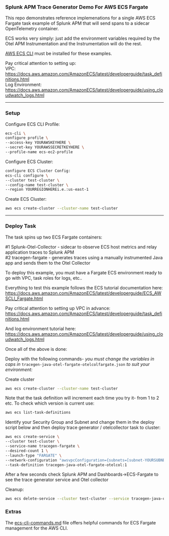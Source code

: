 ### Splunk APM Trace Generator Demo For AWS ECS Fargate

This repo demonstrates reference implemenations for a single AWS ECS Fargate task example of Splunk APM that will send spans to a sidecar OpenTelemetry container.

ECS works very simply: just add the environment variables required by the Otel APM Instrumentation and the Instrumentation will do the rest.

[AWS ECS CLI](https://docs.aws.amazon.com/AmazonECS/latest/developerguide/ECS_CLI.html) must be installed for these examples.

Pay critical attention to setting up:  
VPC: https://docs.aws.amazon.com/AmazonECS/latest/developerguide/task_definitions.html  
Log Environment: https://docs.aws.amazon.com/AmazonECS/latest/developerguide/using_cloudwatch_logs.html  

---
### Setup

Configure ECS CLI Profile:  
```bash
ecs-cli \
configure profile \
--access-key YOURAWSKEYHERE \
--secret-key YOURAWSSECRETKEYHERE \
--profile-name ecs-ec2-profile
```

Configure ECS Cluster:  
```bash
configure ECS Cluster Config:
ecs-cli configure \
--cluster test-cluster \
--config-name test-cluster \
--region YOURREGIONHEREi.e.:us-east-1
```

Create ECS Cluster:
```bash
aws ecs create-cluster --cluster-name test-cluster
```

---
### Deploy Task 

The task spins up two ECS Fargate containers:

#1 Splunk-Otel-Collector - sidecar to observe ECS host metrics and relay application traces to Splunk APM  
#2 tracegen-fargate - generates traces using a manually instrumented Java app and sends them to the Otel Collector  

To deploy this example, you must have a Fargate ECS environment ready to go with VPC, task roles for logs, etc..

Everything to test this example follows the ECS tutorial documentation here:
https://docs.aws.amazon.com/AmazonECS/latest/developerguide/ECS_AWSCLI_Fargate.html

Pay critical attention to setting up VPC in advance:
https://docs.aws.amazon.com/AmazonECS/latest/developerguide/task_definitions.html

And log environment tutorial here:
https://docs.aws.amazon.com/AmazonECS/latest/developerguide/using_cloudwatch_logs.html

Once all of the above is done:  

Deploy with the following commands- *you must change the variables in caps in* `tracegen-java-otel-fargate-otelcolfargate.json` *to suit your environment:*

Create cluster
```bash
aws ecs create-cluster --cluster-name test-cluster
```

Note that the task definition will increment each time you try it- from 1 to 2 etc. To check which version is current use:  
```bash
aws ecs list-task-definitions
```

Identify your Security Group and Subnet and change them in the deploy script below and then deploy trace generator / otelcollector task to cluster:

```bash
aws ecs create-service \
--cluster test-cluster \
--service-name tracegen-fargate \
--desired-count 1 \
--launch-type "FARGATE" \
--network-configuration "awsvpcConfiguration={subnets=[subnet-YOURSUBNETHERE],securityGroups=[sg-YOURSECURITYGROUPHERE],assignPublicIp=ENABLED}" \
--task-definition tracegen-java-otel-fargate-otelcol:1
```

After a few seconds check Splunk APM and Dashboards->ECS-Fargate to see the trace generator service and Otel collector

Cleanup:  
```bash
aws ecs delete-service --cluster test-cluster --service tracegen-java-otel-fargate-otelcol --force
```

### Extras

The [ecs-cli-commands.md](./ecs-cli-commands.md) file offers helpful commands for ECS Fargate management for the AWS CLI.